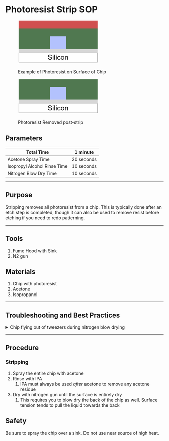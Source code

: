 # Photoresist Strip SOP

<figure><img src="../../.gitbook/assets/image (11).png" alt="" width="256"><figcaption><p>Example of Photoresist on Surface of Chip</p></figcaption></figure>

<figure><img src="../../.gitbook/assets/image (12).png" alt="" width="256"><figcaption><p>Photoresist Removed post-strip</p></figcaption></figure>

## Parameters

| Total Time                   | 1 minute   |
| ---------------------------- | ---------- |
| Acetone Spray Time           | 20 seconds |
| Isopropyl Alcohol Rinse Time | 10 seconds |
| Nitrogen Blow Dry Time       | 10 seconds |

***

## Purpose

Stripping removes all photoresist from a chip. This is typically done after an etch step is completed, though it can also be used to remove resist before etching if you need to redo patterning.

***

## Tools

1. Fume Hood with Sink
2. N2 gun

## Materials

1. Chip with photoresist
2. Acetone
3. Isopropanol

***

## Troubleshooting and Best Practices

<details>

<summary>Chip flying out of tweezers during nitrogen blow drying</summary>

Lie the chip flat on a cleanroom wipe surface while still holding it with the tweezers.&#x20;

Only apply nitrogen normal to the surface of the chip, so it presses against the cleanroom wipe instead of lifting it up.

</details>

***

## Procedure

### Stripping

1. Spray the entire chip with acetone
2. Rinse with IPA
   1. IPA must always be used _after_ acetone to remove any acetone residue
3. Dry with nitrogen gun until the surface is entirely dry
   1. This requires you to blow dry the back of the chip as well. Surface tension tends to pull the liquid towards the back

## Safety

Be sure to spray the chip over a sink. Do not use near source of high heat.
